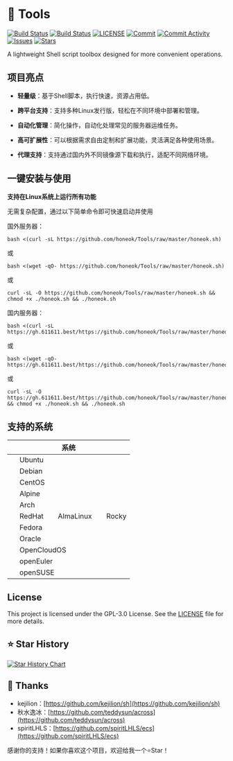# 🧰 Tools

[![Build Status](https://github.com/honeok/Tools/actions/workflows/nginx-build.yml/badge.svg)](https://github.com/honeok/Tools/actions/workflows/nginx-build.yml) [![Build Status](https://github.com/honeok/Tools/actions/workflows/php-build.yml/badge.svg)](https://github.com/honeok/Tools/actions/workflows/php-build.yml) [![LICENSE](https://img.shields.io/github/license/honeok/Tools.svg?style=flat)](./LICENSE) [![Commit](https://img.shields.io/github/last-commit/honeok/Tools)](https://github.com/honeok/Tools) [![Commit Activity](https://img.shields.io/github/commit-activity/m/honeok/Tools.svg)](https://github.com/honeok/Tools) [![Issues](https://img.shields.io/github/issues/honeok/Tools.svg)](https://github.com/honeok/Tools) [![Stars](https://img.shields.io/github/stars/honeok/Tools.svg)](https://github.com/honeok/Tools)

A lightweight Shell script toolbox designed for more convenient operations.

## 项目亮点

- **轻量级**：基于Shell脚本，执行快速，资源占用低。

- **跨平台支持**：支持多种Linux发行版，轻松在不同环境中部署和管理。
- **自动化管理**：简化操作，自动化处理常见的服务器运维任务。
- **高可扩展性**：可以根据需求自由定制和扩展功能，灵活满足各种使用场景。
- **代理支持**：支持通过国内外不同镜像源下载和执行，适配不同网络环境。

## 一键安装与使用

**支持在Linux系统上运行所有功能**

无需复杂配置，通过以下简单命令即可快速启动并使用

国外服务器：
```shell
bash <(curl -sL https://github.com/honeok/Tools/raw/master/honeok.sh)
```
或
```shell
bash <(wget -qO- https://github.com/honeok/Tools/raw/master/honeok.sh)
```
或
```shell
curl -sL -O https://github.com/honeok/Tools/raw/master/honeok.sh && chmod +x ./honeok.sh && ./honeok.sh
```

国内服务器：
```shell
bash <(curl -sL https://gh.611611.best/https://github.com/honeok/Tools/raw/master/honeok.sh)
```
或
```shell
bash <(wget -qO- https://gh.611611.best/https://github.com/honeok/Tools/raw/master/honeok.sh)
```
或
```shell
curl -sL -O https://gh.611611.best/https://github.com/honeok/Tools/raw/master/honeok.sh && chmod +x ./honeok.sh && ./honeok.sh
```

## 支持的系统

| 系统                                                                                                                                                                                                                                                        |
| --------------------------------------------------------------------------------------------------------------------------------------------------------------------------------------------------------------------------------------------------------------- |
| <img width="16" height="16" src="https://canonical-subiquity.readthedocs-hosted.com/en/latest/_static/favicon.png" /> Ubuntu                                                                                                                                    |
| <img width="16" height="16" src="https://www.debian.org/favicon.ico" /> Debian                                                                                                                                                                                  |
| <img width="16" height="16" src="https://www.centos.org/assets/img/favicon.png" /> CentOS                                                                                                                                                                       |
| <img width="16" height="16" src="https://www.alpinelinux.org/alpine-logo.ico" /> Alpine                                                                                                                                                                         |
| <img width="16" height="16" src="https://archlinux.org/static/favicon.png" /> Arch                                                                                                                                                                              |
| <img width="16" height="16" src="https://www.redhat.com/favicon.ico" /> RedHat &nbsp; <img width="16" height="16" src="https://almalinux.org/fav/favicon.ico" /> AlmaLinux &nbsp; <img width="16" height="16" src="https://rockylinux.org/favicon.png" /> Rocky |
| <img width="16" height="16" src="https://fedoraproject.org/favicon.ico" /> Fedora                                                                                                                                                                               |
| <img width="16" height="16" src="https://www.oracle.com/asset/web/favicons/favicon-32.png" /> Oracle                                                                                                                                                            |
| <img width="16" height="16" src="https://opencloudos.org/qq.ico" /> OpenCloudOS                                                                                                                                                                                 |
| <img width="16" height="16" src="https://www.openeuler.org/favicon.ico" /> openEuler                                                                                                                                                                            |
| <img width="16" height="16" src="https://static.opensuse.org/favicon.ico" /> openSUSE                                                                                                                                                                           |

## License

This project is licensed under the GPL-3.0 License. See the [LICENSE](./LICENSE) file for more details.

## ⭐ Star History

[![Star History Chart](https://api.star-history.com/svg?repos=honeok/Tools&type=Date)](https://star-history.com/#honeok/Tools&Date)

## 🙏 Thanks

- kejilion：[https://github.com/kejilion/sh](https://github.com/kejilion/sh)
- 秋水逸冰：[https://github.com/teddysun/across](https://github.com/teddysun/across)
- spiritLHLS：[https://github.com/spiritLHLS/ecs](https://github.com/spiritLHLS/ecs)



感谢你的支持！如果你喜欢这个项目，欢迎给我一个⭐Star！